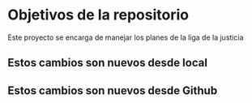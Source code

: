 # Objetivos de la repositorio

Este proyecto se encarga de manejar los planes de la liga de la justicia


## Estos cambios son nuevos desde local
## Estos cambios son nuevos desde Github
